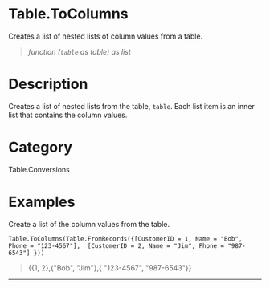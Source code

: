 ﻿# Table.ToColumns
Creates a list of nested lists of column values from a table.
> _function (<code>table</code> as table) as list_
# Description 
Creates a list of nested lists from the table, <code>table</code>.  Each list item is an inner list that contains the column values.

# Category 
Table.Conversions
# Examples 
Create a list of the column values from the table.
```
Table.ToColumns(Table.FromRecords({[CustomerID = 1, Name = "Bob", Phone = "123-4567"],  [CustomerID = 2, Name = "Jim", Phone = "987-6543"] }))
```
> {{1, 2},{"Bob",  "Jim"},{ "123-4567", "987-6543"}}
***
